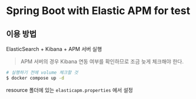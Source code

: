 # Spring Boot with Elastic APM for test

## 이용 방법

ElasticSearch + Kibana + APM 서버 실행
> APM 서버의 경우 Kibana 연동 여부를 확인하므로 조금 늦게 체크해야 한다.
 
```bash
# 실행하기 전에 volume 체크할 것
$ docker compose up -d
```

resource 폴더에 있는 `elasticapm.properties` 에서 설정